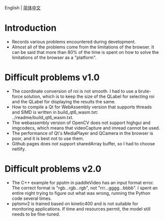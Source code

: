 English | [简体中文](./trouble_records_cn.md)

# Introduction

- Records various problems encountered during development.
- Almost all of the problems come from the limitations of the browser. It can be said that more than 80% of the time is spent on how to solve the limitations of the browser as a "platform".

# Difficult problems v1.0

- The coordinate conversion of roi is not smooth. I had to use a brute-force solution, which is to keep the size of the QLabel for selecting roi and the QLabel for displaying the results the same.
- How to compile a Qt for WebAssembly version that supports threads and SIMD is written in build_qt6_wasm.txt: ../readme/build_qt6_wasm.txt.
- The webassembly version of OpenCV does not support highgui and imgcodecs, which means that videoCapture and imread cannot be used.
- The performance of Qt's MediaPlayer and QCamera in the browser is poor, and it is best not to use them.
- Github pages does not support sharedArray buffer, so I had to choose netlify.

# Difficult problems v2.0

- The C++ example for ppstm in paddleVideo has an input format error. The correct format is "rgb...rgb...rgb", not "rrr...gggg...bbbb". I spent an entire night trying to figure out what was wrong, running the Python code several times.
- pptsmv2 is trained based on kinetic400 and is not suitable for monitoring applications. If time and resources permit, the model still needs to be fine-tuned.